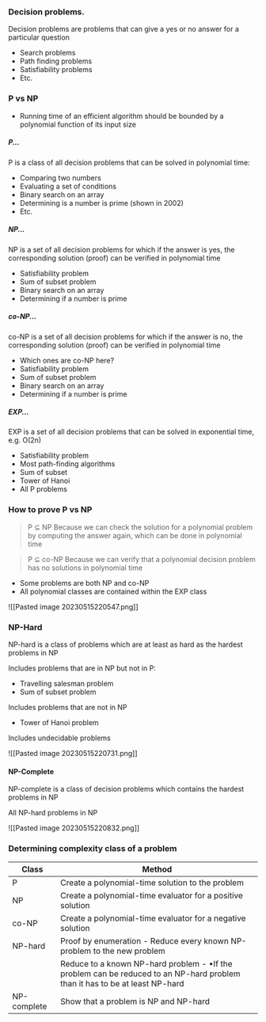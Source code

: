### Decision problems.
Decision problems are problems that can give a yes or no answer for a particular question
- Search problems
- Path finding problems
- Satisfiability problems
- Etc.

### P vs NP

- Running time of an efficient algorithm should be bounded by a polynomial function of its input size


##### P...
P is a class of all decision problems that can be solved in polynomial time:
- Comparing two numbers
- Evaluating a set of conditions
- Binary search on an array
- Determining is a number is prime (shown in 2002)
- Etc.

##### NP...
NP is a set of all decision problems for which if the answer is yes, the corresponding solution (proof) can be verified in polynomial time
- Satisfiability problem
- Sum of subset problem
- Binary search on an array
- Determining if a number is prime

##### co-NP...
co-NP is a set of all decision problems for which if the answer is no, the corresponding solution (proof) can be verified in polynomial time

- Which ones are co-NP here?
- Satisfiability problem
- Sum of subset problem
- Binary search on an array
- Determining if a number is prime

##### EXP... 
EXP is a set of all decision problems that can be solved in exponential time, e.g. O(2n)

- Satisfiability problem
- Most path-finding algorithms
- Sum of subset
- Tower of Hanoi
- All P problems


### How to prove P vs NP
> P ⊆ NP
> Because we can check the solution for a polynomial problem by computing the answer again, which can be done in polynomial time

> P ⊆ co-NP
> Because we can verify that a polynomial decision problem has no solutions in polynomial time

- Some problems are both NP and co-NP
- All polynomial classes are contained within the EXP class

![[Pasted image 20230515220547.png]]


### NP-Hard
NP-hard is a class of problems which are at least as hard as the hardest problems in NP

Includes problems that are in NP but not in P:
- Travelling salesman problem
- Sum of subset problem

Includes problems that are not in NP
- Tower of Hanoi problem

Includes undecidable problems

![[Pasted image 20230515220731.png]]

#### NP-Complete

NP-complete is a class of decision problems which contains the hardest problems in NP

All NP-hard problems in NP

![[Pasted image 20230515220832.png]]



### Determining complexity class of a problem
| Class | Method |
| ----- | ------ |
| P | Create a polynomial-time solution to the problem |
| NP | Create a polynomial-time evaluator for a positive solution |
| co-NP | Create a polynomial-time evaluator for a negative solution |
| NP-hard | Proof by enumeration - Reduce every known NP-problem to the new problem |
| | Reduce to a known NP-hard problem - •If the problem can be reduced to an NP-hard problem than it has to be at least NP-hard |
| NP-complete | Show that a problem is NP and NP-hard |
